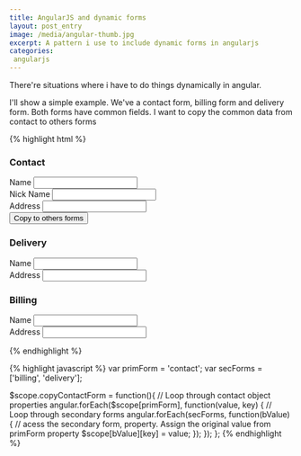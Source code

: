 ```yaml
---
title: AngularJS and dynamic forms
layout: post_entry
image: /media/angular-thumb.jpg
excerpt: A pattern i use to include dynamic forms in angularjs
categories:
 angularjs
---
```


There're situations where i have to do things dynamically in angular.

I'll show a simple example. We've a contact form, billing form and delivery form. Both forms have common fields. I want to copy the common data from contact to others forms

{% highlight html %}
<h3>Contact</h3>
<form novalidate>
    <div>
        <label>Name</label>
        <input type="text" ng-model="contact.name" required />
    </div>
    <div>
        <label>Nick Name</label>
        <input type="text" ng-model="contact.nickName" required />
    </div>
    <div>
        <label>Address</label>
        <input type="text" ng-model="contact.address" required />
    </div>
    <div>
        <button ng-click="copyContactForm()">Copy to others forms</form>
    </div>
</form>

<h3>Delivery</h3>
<form novalidate>
    <div>
        <label>Name</label>
        <input type="text" ng-model="delivery.name" required />
    </div>
    <div>
        <label>Address</label>
        <input type="text" ng-model="delivery.address" required />
    </div>
</form>

<h3>Billing</h3>
<form novalidate>
    <div>
        <label>Name</label>
        <input type="text" ng-model="billing.name" required />
    </div>
    <div>
        <label>Address</label>
        <input type="text" ng-model="billing.address" required />
    </div>
</form>
{% endhighlight %}


{% highlight javascript %}
var primForm = 'contact';
var secForms = ['billing', 'delivery'];

$scope.copyContactForm = function(){
    // Loop through contact object properties
    angular.forEach($scope[primForm], function(value, key) {
        // Loop through secondary forms
        angular.forEach(secForms, function(bValue) {
            // acess the secondary form, property. Assign the original value from primForm property
            $scope[bValue][key] = value;
        });
    });
};
{% endhighlight %}